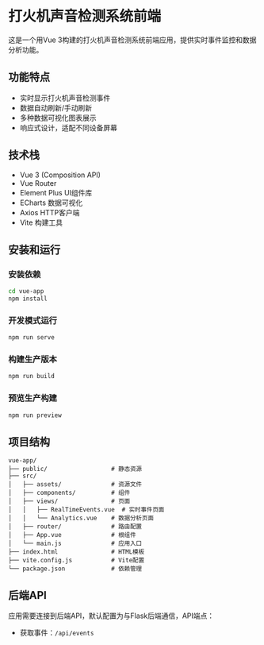 # 打火机声音检测系统前端

这是一个用Vue 3构建的打火机声音检测系统前端应用，提供实时事件监控和数据分析功能。

## 功能特点

- 实时显示打火机声音检测事件
- 数据自动刷新/手动刷新
- 多种数据可视化图表展示
- 响应式设计，适配不同设备屏幕

## 技术栈

- Vue 3 (Composition API)
- Vue Router
- Element Plus UI组件库
- ECharts 数据可视化
- Axios HTTP客户端
- Vite 构建工具

## 安装和运行

### 安装依赖

```bash
cd vue-app
npm install
```

### 开发模式运行

```bash
npm run serve
```

### 构建生产版本

```bash
npm run build
```

### 预览生产构建

```bash
npm run preview
```

## 项目结构

```
vue-app/
├── public/                  # 静态资源
├── src/
│   ├── assets/              # 资源文件
│   ├── components/          # 组件
│   ├── views/               # 页面
│   │   ├── RealTimeEvents.vue  # 实时事件页面
│   │   └── Analytics.vue    # 数据分析页面
│   ├── router/              # 路由配置
│   ├── App.vue              # 根组件
│   └── main.js              # 应用入口
├── index.html               # HTML模板
├── vite.config.js           # Vite配置
└── package.json             # 依赖管理
```

## 后端API

应用需要连接到后端API，默认配置为与Flask后端通信，API端点：

- 获取事件：`/api/events` 